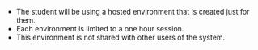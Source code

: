 - The student will be using a hosted environment that is created just for them.
- Each environment is limited to a one hour session.
- This environment is not shared with other users of the system. 
